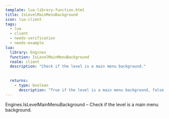 ```yaml
---
template: lua-library-function.html
title: IsLevelMainMenuBackground
icon: lua-client
tags:
  - lua
  - client
  - needs-verification
  - needs-example
lua:
  library: Engines
  function: IsLevelMainMenuBackground
  realm: client
  description: "Check if the level is a main menu background."
  
  
  returns:
    - type: boolean
      description: "True if the level is a main menu background, false otherwise."
---
```


<div class="lua__search__keywords">
Engines.IsLevelMainMenuBackground &#x2013; Check if the level is a main menu background.
</div>
